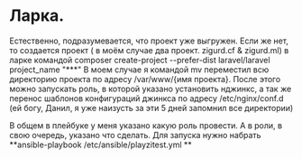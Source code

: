 # Ларка.

Естественно, подразумевается, что проект уже выгружен. Если же нет, то создается проект ( в моём случае два проект. zigurd.cf & zigurd.ml) в ларке командой composer create-project --prefer-dist laravel/laravel project_name "***"
В моем случае я командой mv  переместил всю директорию проекта по адресу /var/www/{имя проекта}.
После этого можно запускать роль, в которой указано установить нджинкс, а так же перенос шаблонов конфигураций джинкса по адресу /etc/nginx/conf.d (ей богу, Данил, я уже наизусть за эти 5 дней запомнил все директории)

В общем в плейбуке у меня указано какую роль провести. А в роли, в свою очередь, указано что сделать.
Для запуска нужно набрать **ansible-playbook /etc/ansible/playzitest.yml **
